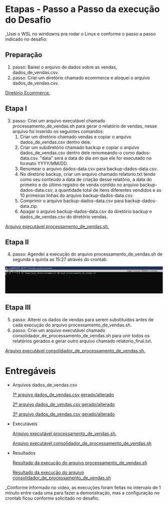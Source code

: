 # Etapas - Passo a Passo da execução do Desafio

_Usei o WSL no windowns pra rodar o Linux e conforme o passo a passo indicado no desafio:


## Preparação
1. passo: Baixei o arquivo de dados sobre as vendas, dados_de_vendas.csv.
2. passo: Criei um diretório chamado ecommerce e aloquei o arquivo dados_de_vendas.csv.

[Diretório Ecommerce.](../Desafio/etapas/ecommerce/)


## Etapa I
3. passo: Criei um arquivo executável chamado processamento_de_vendas.sh para gerar o relatório de vendas, nesse arquivo foi inserido os seguintes comandos:
   1. Criar um diretório chamado vendas e copiar o arquivo dados_de_vendas.csv dentro dele.
   2. Criar um subdiretório chamado backup e copiar o arquivo dados_de_vendas.csv dentro dele renomeando-o como dados-data.csv. "data" será a data do dia em que ele for executado no formato YYYY/MM/DD.
   3. Renomear o arquivo dados-data.csv para backup-dados-data.csv.
   4. No diretório backup, criar um arquivo chamado relatorio.txt tendo como seu conteúdo a data de criação desse relatório, a data do primeiro e do último registro de venda contido no arquivo backup-dados-data.csv, a quantidade total de itens diferentes vendidos e as 10 primeiras linhas do arquivo backup-dados-data.csv.
   5. Comprimir o arquivo backup-dados-data.csv para backup-dados-data.zip.
   6. Apagar o arquivo backup-dados-data.csv do diretório backup e dados_de_vendas.csv do diretório vendas.

[Arquivo executável processamento_de_vendas.sh.](../Desafio/etapas/ecommerce/processamento_de_vendas.sh)


## Etapa II
4. passo: Agendei a execução do arquivo processamento_de_vendas.sh de segunda a quinta as 15:27 através do crontab.

![Comando no crontab](../evidencias/crontab.png)


## Etapa III
5. passo: Alterei os dados de vendas para serem substituídos antes de cada execução do arquivo processamento_de_vendas.sh.
6. passo: Criei um arquivo executável chamado consolidador_de_processamento_de_vendas.sh para unir todos os relatórios gerados e gerar outro arquivo chamado relatorio_final.txt.

[Arquivo executável consolidador_de_processamento_de_vendas.sh.](../Desafio/etapas/ecommerce/consolidador_de_processamento_de_vendas.sh)


# Entregáveis

- Arquivos dados_de_vendas.csv

   [1º arquivo dados_de_vendas.csv gerado/alterado](../Desafio/etapas/outros%20dados_de_vendas/2/dados_de_vendas.csv)

   [2º arquivo dados_de_vendas.csv gerado/alterado](../Desafio/etapas/outros%20dados_de_vendas/3/dados_de_vendas.csv)

   [3º arquivo dados_de_vendas.csv gerado/alterado](../Desafio/etapas/outros%20dados_de_vendas/4/dados_de_vendas.csv)

- Executáveis

   [Arquivo executável processamento_de_vendas.sh.](../Desafio/etapas/ecommerce/processamento_de_vendas.sh)

   [Arquivo executável consolidador_de_processamento_de_vendas.sh](../Desafio/etapas/ecommerce/consolidador_de_processamento_de_vendas.sh)

- Resultados

   [Resultado da execução do arquivo processamento_de_vendas.sh](../Desafio/etapas/ecommerce/vendas/backup/)

   [Resultado da execução do arquivo consolidador_de_processamento_de_vendas.sh](../Desafio/etapas/ecommerce/relatorio_final.txt)


_Conforme informado no video, as execuções foram feitas no intervalo de 1 minuto entre cada uma para fazer a demonstração, mas a configuração no crontab ficou conforme solicitado no desafio.


